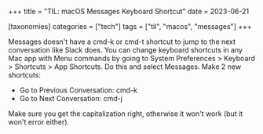 +++
title = "TIL: macOS Messages Keyboard Shortcut"
date = 2023-06-21

[taxonomies]
categories = ["tech"]
tags = ["til", "macos", "messages"]
+++

Messages doesn't have a cmd-k or cmd-t shortcut to jump to the next conversation like Slack does.
You can change keyboard shortcuts in any Mac app with Menu commands by going to System Preferences > Keyboard > Shortcuts > App Shortcuts.
Do this and select Messages.
Make 2 new shortcuts:
- Go to Previous Conversation: cmd-k
- Go to Next Conversation: cmd-j

Make sure you get the capitalization right, otherwise it won't work (but it won't error either).



